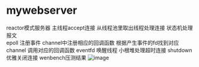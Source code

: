 # mywebserver

reactor模式服务器 主线程accept连接   从线程池里取出线程处理连接   状态机处理报文  
epoll 注册事件   channel中注册相应的回调函数  根据产生事件的fd找到对应channel 调用对应的回调函数
eventfd 唤醒线程 
小根堆处理超时连接
shutdown优雅关闭连接
wenbench压测结果
![image](https://github.com/zzssee5432/mywebserver/blob/master/image/2021-08-08%2009-43-24%20%E7%9A%84%E5%B1%8F%E5%B9%95%E6%88%AA%E5%9B%BE.png)
